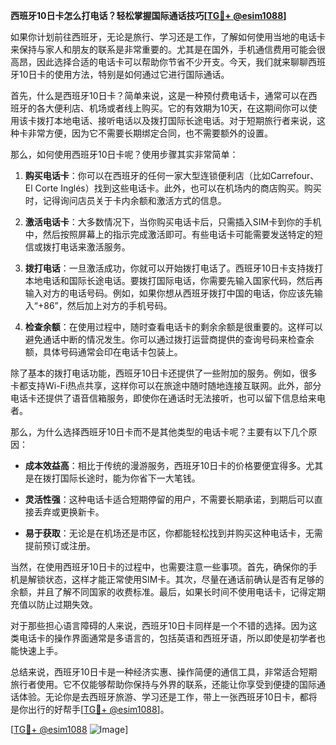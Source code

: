 **西班牙10日卡怎么打电话？轻松掌握国际通话技巧[[TG💪+ @esim1088](https://t.me/s/esim1088)]**

如果你计划前往西班牙，无论是旅行、学习还是工作，了解如何使用当地的电话卡来保持与家人和朋友的联系是非常重要的。尤其是在国外，手机通信费用可能会很高昂，因此选择合适的电话卡可以帮助你节省不少开支。今天，我们就来聊聊西班牙10日卡的使用方法，特别是如何通过它进行国际通话。

首先，什么是西班牙10日卡？简单来说，这是一种预付费电话卡，通常可以在西班牙的各大便利店、机场或者线上购买。它的有效期为10天，在这期间你可以使用该卡拨打本地电话、接听电话以及拨打国际长途电话。对于短期旅行者来说，这种卡非常方便，因为它不需要长期绑定合同，也不需要额外的设置。

那么，如何使用西班牙10日卡呢？使用步骤其实非常简单：

1. **购买电话卡**：你可以在西班牙的任何一家大型连锁便利店（比如Carrefour、El Corte Inglés）找到这些电话卡。此外，也可以在机场内的商店购买。购买时，记得询问店员关于卡内余额和激活方式的信息。

2. **激活电话卡**：大多数情况下，当你购买电话卡后，只需插入SIM卡到你的手机中，然后按照屏幕上的指示完成激活即可。有些电话卡可能需要发送特定的短信或拨打电话来激活服务。

3. **拨打电话**：一旦激活成功，你就可以开始拨打电话了。西班牙10日卡支持拨打本地电话和国际长途电话。要拨打国际电话，你需要先输入国家代码，然后再输入对方的电话号码。例如，如果你想从西班牙拨打中国的电话，你应该先输入“+86”，然后加上对方的手机号码。

4. **检查余额**：在使用过程中，随时查看电话卡的剩余余额是很重要的。这样可以避免通话中断的情况发生。你可以通过拨打运营商提供的查询号码来检查余额，具体号码通常会印在电话卡包装上。

除了基本的拨打电话功能，西班牙10日卡还提供了一些附加的服务。例如，很多卡都支持Wi-Fi热点共享，这样你可以在旅途中随时随地连接互联网。此外，部分电话卡还提供了语音信箱服务，即使你在通话时无法接听，也可以留下信息给来电者。

那么，为什么选择西班牙10日卡而不是其他类型的电话卡呢？主要有以下几个原因：

- **成本效益高**：相比于传统的漫游服务，西班牙10日卡的价格要便宜得多。尤其是在拨打国际长途时，能为你省下一大笔钱。
  
- **灵活性强**：这种电话卡适合短期停留的用户，不需要长期承诺，到期后可以直接丢弃或更换新卡。

- **易于获取**：无论是在机场还是市区，你都能轻松找到并购买这种电话卡，无需提前预订或注册。

当然，在使用西班牙10日卡的过程中，也需要注意一些事项。首先，确保你的手机是解锁状态，这样才能正常使用SIM卡。其次，尽量在通话前确认是否有足够的余额，并且了解不同国家的收费标准。最后，如果长时间不使用电话卡，记得定期充值以防止过期失效。

对于那些担心语言障碍的人来说，西班牙10日卡同样是一个不错的选择。因为这类电话卡的操作界面通常是多语言的，包括英语和西班牙语，所以即使是初学者也能快速上手。

总结来说，西班牙10日卡是一种经济实惠、操作简便的通信工具，非常适合短期旅行者使用。它不仅能够帮助你保持与外界的联系，还能让你享受到便捷的国际通话体验。无论你是去西班牙旅游、学习还是工作，带上一张西班牙10日卡，都将是你出行的好帮手[[TG💪+ @esim1088](https://t.me/s/esim1088)]。

[[TG💪+ @esim1088](https://t.me/s/esim1088) ![Image](https://i.postimg.cc/4NQfJmqS/Snipaste-2025-05-13-00-14-12.png)]